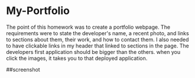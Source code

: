 # My-Portfolio
The point of this homework was to create a portfolio webpage. The requirements were to state the developer's name, a recent photo, and links to sections about them, their work, and how to contact them. I also needed to have clickable links in my header that linked to sections in the page. The developers first application should be bigger than the others.
when you click the images, it takes you to that deployed application.

##screenshot
